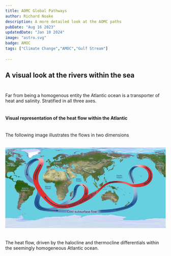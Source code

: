 ```yaml
---
title: AOMC Global Pathways
author: Richard Noake
description: A more detailed look at the AOMC paths
pubDate: "Aug 16 2023"
updatedDate: "Jan 10 2024"
image: "astro.svg"
badge: AMOC
tags: ["Climate Change","AMOC","Gulf Stream"]

---
```


## A visual look at the rivers within the sea<br><br>

Far from being a homogenous entity the Atlantic ocean is a transporter of heat and salinity. Stratified in all three axes.<br><br>

####  Visual representation of the heat flow within the Atlantic<br><br>

The following image illustrates the flows in two dimensions <br><br>  
 
![Alt text](../../assets/img/AMOC.jpg "Global pathways")   
<br><br>
The heat flow, driven by the halocline and thermocline differentials within the seemingly homogeneous Atlantic ocean.
  


